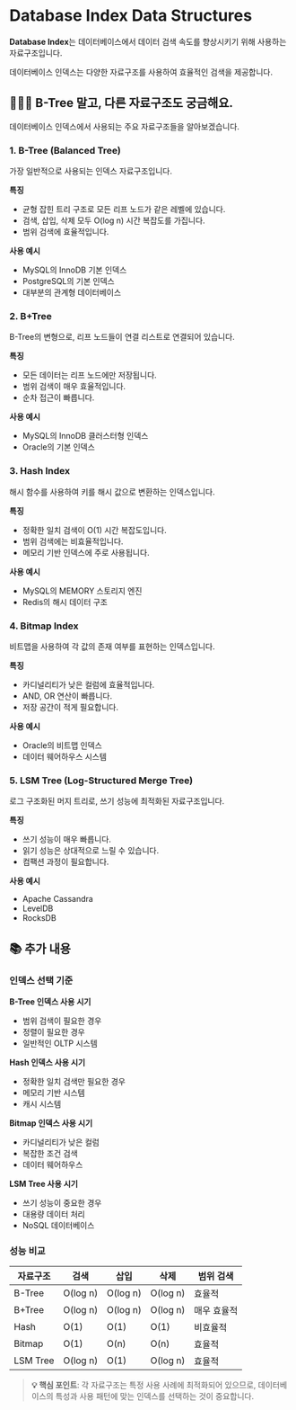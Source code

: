 # Database Index Data Structures

**Database Index**는 데이터베이스에서 데이터 검색 속도를 향상시키기 위해 사용하는 자료구조입니다.

데이터베이스 인덱스는 다양한 자료구조를 사용하여 효율적인 검색을 제공합니다.

## 🤷🏻‍♂️ B-Tree 말고, 다른 자료구조도 궁금해요.

데이터베이스 인덱스에서 사용되는 주요 자료구조들을 알아보겠습니다.

### 1. B-Tree (Balanced Tree)
가장 일반적으로 사용되는 인덱스 자료구조입니다.

**특징**
- 균형 잡힌 트리 구조로 모든 리프 노드가 같은 레벨에 있습니다.
- 검색, 삽입, 삭제 모두 O(log n) 시간 복잡도를 가집니다.
- 범위 검색에 효율적입니다.

**사용 예시**
- MySQL의 InnoDB 기본 인덱스
- PostgreSQL의 기본 인덱스
- 대부분의 관계형 데이터베이스

### 2. B+Tree
B-Tree의 변형으로, 리프 노드들이 연결 리스트로 연결되어 있습니다.

**특징**
- 모든 데이터는 리프 노드에만 저장됩니다.
- 범위 검색이 매우 효율적입니다.
- 순차 접근이 빠릅니다.

**사용 예시**
- MySQL의 InnoDB 클러스터형 인덱스
- Oracle의 기본 인덱스

### 3. Hash Index
해시 함수를 사용하여 키를 해시 값으로 변환하는 인덱스입니다.

**특징**
- 정확한 일치 검색이 O(1) 시간 복잡도입니다.
- 범위 검색에는 비효율적입니다.
- 메모리 기반 인덱스에 주로 사용됩니다.

**사용 예시**
- MySQL의 MEMORY 스토리지 엔진
- Redis의 해시 데이터 구조

### 4. Bitmap Index
비트맵을 사용하여 각 값의 존재 여부를 표현하는 인덱스입니다.

**특징**
- 카디널리티가 낮은 컬럼에 효율적입니다.
- AND, OR 연산이 빠릅니다.
- 저장 공간이 적게 필요합니다.

**사용 예시**
- Oracle의 비트맵 인덱스
- 데이터 웨어하우스 시스템

### 5. LSM Tree (Log-Structured Merge Tree)
로그 구조화된 머지 트리로, 쓰기 성능에 최적화된 자료구조입니다.

**특징**
- 쓰기 성능이 매우 빠릅니다.
- 읽기 성능은 상대적으로 느릴 수 있습니다.
- 컴팩션 과정이 필요합니다.

**사용 예시**
- Apache Cassandra
- LevelDB
- RocksDB

## 📚 추가 내용

### 인덱스 선택 기준

**B-Tree 인덱스 사용 시기**
- 범위 검색이 필요한 경우
- 정렬이 필요한 경우
- 일반적인 OLTP 시스템

**Hash 인덱스 사용 시기**
- 정확한 일치 검색만 필요한 경우
- 메모리 기반 시스템
- 캐시 시스템

**Bitmap 인덱스 사용 시기**
- 카디널리티가 낮은 컬럼
- 복잡한 조건 검색
- 데이터 웨어하우스

**LSM Tree 사용 시기**
- 쓰기 성능이 중요한 경우
- 대용량 데이터 처리
- NoSQL 데이터베이스

### 성능 비교

| 자료구조 | 검색 | 삽입 | 삭제 | 범위 검색 |
|----------|------|------|------|-----------|
| B-Tree | O(log n) | O(log n) | O(log n) | 효율적 |
| B+Tree | O(log n) | O(log n) | O(log n) | 매우 효율적 |
| Hash | O(1) | O(1) | O(1) | 비효율적 |
| Bitmap | O(1) | O(n) | O(n) | 효율적 |
| LSM Tree | O(log n) | O(1) | O(log n) | 효율적 |

> **💡 핵심 포인트**: 각 자료구조는 특정 사용 사례에 최적화되어 있으므로, 데이터베이스의 특성과 사용 패턴에 맞는 인덱스를 선택하는 것이 중요합니다. 